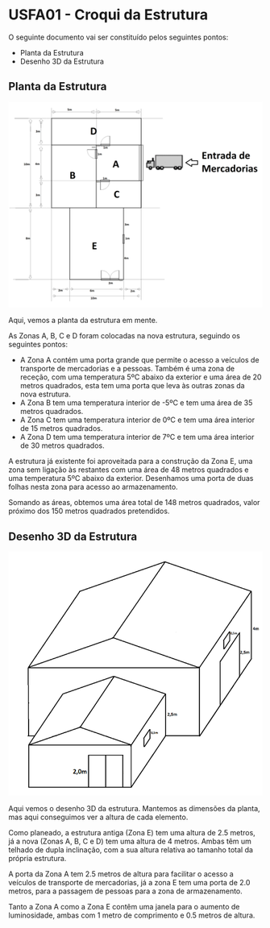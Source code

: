 # USFA01 - Croqui da Estrutura

O seguinte documento vai ser constituído pelos seguintes pontos:
* Planta da Estrutura
* Desenho 3D da Estrutura

## Planta da Estrutura

![Planta](files/Planta%20da%20Estrutura.png)

Aqui, vemos a planta da estrutura em mente. 

As Zonas A, B, C e D foram colocadas na nova estrutura, seguindo os seguintes pontos:
* A Zona A contém uma porta grande que permite o acesso a veículos de transporte de mercadorias e a pessoas. Também é uma zona de receção, com uma temperatura 5ºC abaixo da exterior e uma área de 20 metros quadrados, esta tem uma porta que leva às outras zonas da nova estrutura.
* A Zona B tem uma temperatura interior de -5ºC e tem uma área de 35 metros quadrados.
* A Zona C tem uma temperatura interior de 0ºC e tem uma área interior de 15 metros quadrados.
* A Zona D tem uma temperatura interior de 7ºC e tem uma área interior de 30 metros quadrados.

A estrutura já existente foi aproveitada para a construção da Zona E, uma zona sem ligação às restantes com uma área de 48 metros quadrados e uma temperatura 5ºC abaixo da exterior. Desenhamos uma porta de duas folhas nesta zona para acesso ao armazenamento.

Somando as áreas, obtemos uma área total de 148 metros quadrados, valor próximo dos 150 metros quadrados pretendidos.

## Desenho 3D da Estrutura

![Desenho](files/Desenho%203D%20da%20estrutura.png)

Aqui vemos o desenho 3D da estrutura. Mantemos as dimensões da planta, mas aqui conseguimos ver a altura de cada elemento.

Como planeado, a estrutura antiga (Zona E) tem uma altura de 2.5 metros, já a nova (Zonas A, B, C e D) tem uma altura de 4 metros. Ambas têm um telhado de dupla inclinação, com a sua altura relativa ao tamanho total da própria estrutura.

A porta da Zona A tem 2.5 metros de altura para facilitar o acesso a veículos de transporte de mercadorias, já a zona E tem uma porta de 2.0 metros, para a passagem de pessoas para a zona de armazenamento.

Tanto a Zona A como a Zona E contêm uma janela para o aumento de luminosidade, ambas com 1 metro de comprimento e 0.5 metros de altura.